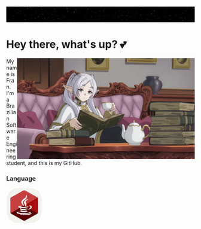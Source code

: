 <img src="https://raw.githubusercontent.com/fb-buss/fb-buss/main/gifs/galaxy.gif"></img>

# Hey there, what's up? &#x1F495;

<div align="left">
    <img src="https://raw.githubusercontent.com/fb-buss/fb-buss/main/gifs/frieren.gif" align="right" width="475px">My name is Fran. I'm a Brazilian Software Engineering student, and this is my GitHub.</img>
</div>

### Language
[![Java](https://raw.githubusercontent.com/fb-buss/fb-buss/aaa159cc6921ce23416d6bcdf5fe4cac8344fb64/icons/java.svg)](https://github.com/fb-buss "Java")
